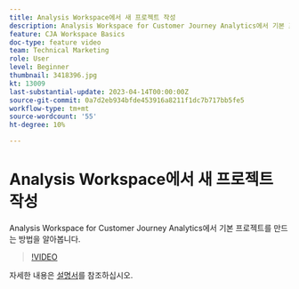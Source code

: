 ```yaml
---
title: Analysis Workspace에서 새 프로젝트 작성
description: Analysis Workspace for Customer Journey Analytics에서 기본 프로젝트를 만드는 방법을 알아봅니다.
feature: CJA Workspace Basics
doc-type: feature video
team: Technical Marketing
role: User
level: Beginner
thumbnail: 3418396.jpg
kt: 13009
last-substantial-update: 2023-04-14T00:00:00Z
source-git-commit: 0a7d2eb934bfde453916a8211f1dc7b717bb5fe5
workflow-type: tm+mt
source-wordcount: '55'
ht-degree: 10%

---
```


# Analysis Workspace에서 새 프로젝트 작성

Analysis Workspace for Customer Journey Analytics에서 기본 프로젝트를 만드는 방법을 알아봅니다.

>[!VIDEO](https://video.tv.adobe.com/v/3418396/?learn=on&quality=12)

자세한 내용은 [설명서](https://experienceleague.adobe.com/docs/analytics-platform/using/cja-workspace/perform-basic-analysis.html)를 참조하십시오.
